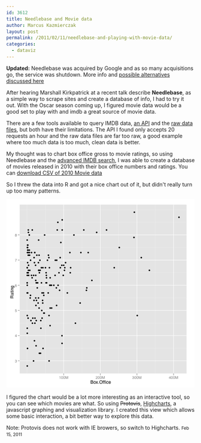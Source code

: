 ```yaml
---
id: 3612
title: Needlebase and Movie data
author: Marcus Kazmierczak
layout: post
permalink: /2011/02/11/needlebase-and-playing-with-movie-data/
categories:
  - dataviz
---
```

**Updated:** Needlebase was acquired by Google and as so many acquisitions go, the service was shutdown. More info and [possible alternatives discussed here][1]

After hearing Marshall Kirkpatrick at a recent talk describe **Needlebase**, as a simple way to scrape sites and create a database of info, I had to try it out. With the Oscar season coming up, I figured movie data would be a good set to play with and imdb a great source of movie data.

There are a few tools available to query IMDB data, [an API][2] and the [raw data files][3], but both have their limitations. The API I found only accepts 20 requests an hour and the raw data files are far too raw, a good example where too much data is too much, clean data is better.

My thought was to chart box office gross to movie ratings, so using Needlebase and the [advanced IMDB search][4], I was able to create a database of movies released in 2010 with their box office numbers and ratings. You can [download CSV of 2010 Movie data][5]

So I threw the data into R and got a nice chart out of it, but didn't really turn up too many patterns.

<div align="center">
  <img src="/images/movie_chart_r.png" alt="" title="movie_chart_r" width="504" height="504" class="alignnone size-full wp-image-1596" />
</div>

I figured the chart would be a lot more interesting as an interactive tool, so you can see which movies are what. So using <s>Protovis</s>, [Highcharts][6], a javascript graphing and visualization library. I created this view which allows some basic interaction, a bit better way to explore this data.

Note: Protovis does not work with IE browers, so switch to Highcharts. <small>Feb 15, 2011</small>

 [1]: http://www.reporterslab.org/needlebase-dead/
 [2]: http://deanclatworthy.com/imdb/
 [3]: http://www.imdb.com/interfaces
 [4]: http://www.imdb.com/search/title
 [5]: /a/dataviz/Movies-Released-in-2010.csv
 [6]: http://www.highcharts.com/
